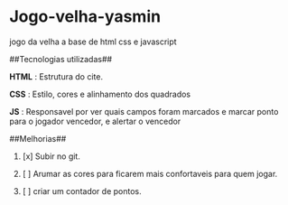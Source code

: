 # Jogo-velha-yasmin


jogo da velha a base de html css e javascript

##Tecnologias utilizadas## 

**HTML** : Estrutura do cite.

**CSS** : Estilo, cores e alinhamento dos quadrados

**JS** : Responsavel por ver quais campos foram marcados e marcar ponto para o jogador vencedor, e alertar o vencedor 


##Melhorias## 

1. [x] Subir no git.

2. [ ] Arumar as cores para ficarem mais confortaveis para quem jogar.

3. [ ] criar um contador de pontos.

